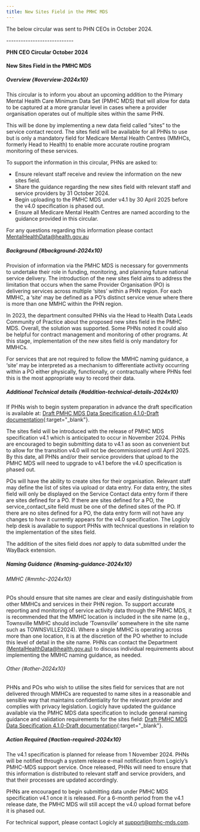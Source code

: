 ```yaml
---
title: New Sites Field in the PMHC MDS
---
```


The below circular was sent to PHN CEOs in October 2024.

\-\-\-\-\-\-\-\-\-\-\-\-\-\-\-\-\-\-\-\-\-\-\-\-\-\-\-\-

**PHN CEO Circular October 2024**

#### New Sites Field in the PMHC MDS

##### Overview {#overview-2024x10}

This circular is to inform you about an upcoming addition to the Primary Mental Health Care Minimum Data Set (PMHC MDS) that will allow for data to be captured at a more granular level in cases where a provider organisation operates out of multiple sites within the same PHN.

This will be done by implementing a new data field called “sites” to the service contact record. The sites field will be available for all PHNs to use but is only a mandatory field for Medicare Mental Health Centres (MMHCs, formerly Head to Health) to enable more accurate routine program monitoring of these services. 

To support the information in this circular, PHNs are asked to:

* Ensure relevant staff receive and review the information on the new sites field.
* Share the guidance regarding the new sites field with relevant staff and service providers by 31 October 2024.
* Begin uploading to the PMHC MDS under v4.1 by 30 April 2025 before the v4.0 specification is phased out.
* Ensure all Medicare Mental Health Centres are named according to the guidance provided in this circular. 

For any questions regarding this information please contact [MentalHealthData@health.gov.au](mailto:MentalHealthData@health.gov.au)

##### Background {#background-2024x10}

Provision of information via the PMHC MDS is necessary for governments to undertake their role in funding, monitoring, and planning future national service delivery. The introduction of the new sites field aims to address the limitation that occurs when the same Provider Organisation (PO) is delivering services across multiple ‘sites’ within a PHN region. For each MMHC, a ‘site’ may be defined as a PO’s distinct service venue where there is more than one MMHC within the PHN region.

In 2023, the department consulted PHNs via the Head to Health Data Leads Community of Practice about the proposed new sites field in the PMHC MDS. Overall, the solution was supported. Some PHNs noted it could also be helpful for contract management and monitoring of other programs. At this stage, implementation of the new sites field is only mandatory for MMHCs.

For services that are not required to follow the MMHC naming guidance, a ‘site’ may be interpreted as a mechanism to differentiate activity occurring within a PO either physically, functionally, or contractually where PHNs feel this is the most appropriate way to record their data. 

##### Additional Technical details {#addition-technical-details-2024x10}

If PHNs wish to begin system preparation in advance the draft specification is available at: [Draft PMHC MDS Data Specification 4.1.0-Draft documentation](https://docs.pmhc-mds.com/projects/data-specification/en/v4.1/){:target="_blank"}.

The sites field will be introduced with the release of PMHC MDS specification v4.1 which is anticipated to occur in November 2024. PHNs are encouraged to begin submitting data to v4.1 as soon as convenient but to allow for the transition v4.0 will not be decommissioned until April 2025. By this date, all PHNs and/or their service providers that upload to the PMHC MDS will need to upgrade to v4.1 before the v4.0 specification is phased out.

POs will have the ability to create sites for their organisation. Relevant staff may define the list of sites via upload or data entry. For data entry, the sites field will only be displayed on the Service Contact data entry form if there are sites defined for a PO. If there are sites defined for a PO, the service_contact_site field must be one of the defined sites of the PO. If there are no sites defined for a PO, the data entry form will not have any changes to how it currently appears for the v4.0 specification. The Logicly help desk is available to support PHNs with technical questions in relation to the implementation of the sites field.

The addition of the sites field does *not* apply to data submitted under the WayBack extension. 

##### Naming Guidance {#naming-guidance-2024x10}

###### MMHC {#mmhc-2024x10}

POs should ensure that site names are clear and easily distinguishable from other MMHCs and services in their PHN region. To support accurate reporting and monitoring of service activity data through the PMHC MDS, it is recommended that the MMHC location is included in the site name (e.g., Townsville MMHC should include ‘Townsville’ somewhere in the site name such as TOWNSVILLE2024). Where a single MMHC is operating across more than one location, it is at the discretion of the PO whether to include this level of detail in the site name. PHNs can contact the Department [(MentalHealthData@health.gov.au)](mailto:MentalHealthData@health.gov.au) to discuss individual requirements about implementing the MMHC naming guidance, as needed.

###### Other {#other-2024x10}

PHNs and POs who wish to utilise the sites field for services that are not delivered through MMHCs are requested to name sites in a reasonable and sensible way that maintains confidentiality for the relevant provider and complies with privacy legislation.   Logicly have updated the guidance available via the PMHC MDS data specification to include general naming guidance and validation requirements for the sites field: [Draft PMHC MDS Data Specification 4.1.0-Draft documentation](https://docs.pmhc-mds.com/projects/data-specification/en/v4.1/){:target="_blank"}. 

##### Action Required {#action-required-2024x10}

The v4.1 specification is planned for release from 1 November 2024. PHNs will be notified through a system release e-mail notification from Logicly’s PMHC-MDS support service. Once released, PHNs will need to ensure that this information is distributed to relevant staff and service providers, and that their processes are updated accordingly.

PHNs are encouraged to begin submitting data under PMHC MDS specification v4.1 once it is released. For a 6-month period from the v4.1 release date, the PMHC MDS will still accept the v4.0 upload format before it is phased out.

For technical support, please contact Logicly at [support@pmhc-mds.com](mailto:support@pmhc-mds.com). 